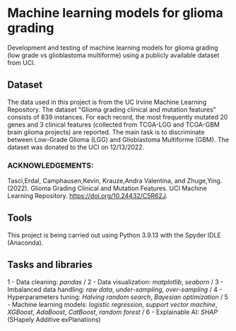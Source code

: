 # Machine learning models for glioma grading
Development and testing of machine learning models for glioma grading (low grade vs glioblastoma multiforme) using a publicly available dataset from UCI.

## Dataset
The data used in this project is from the UC Irvine Machine Learning Repository. The dataset "Glioma grading clinical and mutation features" consists of 839 instances. For each record, the most frequently mutated 20 genes and 3 clinical features (collected from TCGA-LGG and TCGA-GBM brain glioma projects) are reported. The main task is to discriminate between Low-Grade Glioma (LGG) and Glioblastoma Multiforme (GBM). The dataset was donated to the UCI on 12/13/2022.
### ACKNOWLEDGEMENTS:
Tasci,Erdal, Camphausen,Kevin, Krauze,Andra Valentina, and Zhuge,Ying. (2022). Glioma Grading Clinical and Mutation Features. UCI Machine Learning Repository. https://doi.org/10.24432/C5R62J.

## Tools
This project is being carried out using Python 3.9.13 with the Spyder IDLE (Anaconda).

## Tasks and libraries
1 - Data cleaning: *pandas* /
2 - Data visualization: *matplotlib*, *seaborn* /
3 - Imbalanced data handling: *raw data*, *under-sampling*, *over-sampling* /
4 - Hyperparameters tuning: *Halving random search*, *Bayesian optimization* /
5 - Machine learning models: *logistic regression*, *support vector machine*, *XGBoost*, *AdaBoost*, *CatBoost*, *random forest* /
6 - Explainable AI: *SHAP* (SHapely Additive exPlanations)
